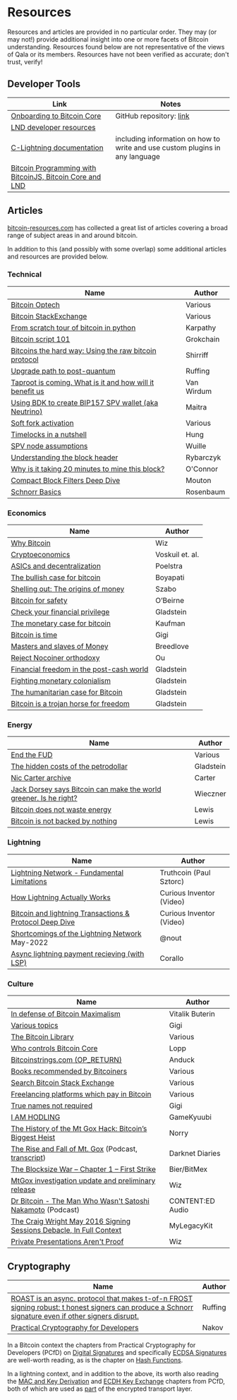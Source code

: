 # Resources

Resources and articles are provided in no particular order.
They may (or may not!) provide additional insight into one or more facets of Bitcoin understanding.
Resources found below are not representative of the views of Qala or its members.
Resources have not been verified as accurate; don't trust, verify!

## Developer Tools

| **Link** | **Notes** |
|---|---|
| [Onboarding to Bitcoin Core](https://obc.256k1.dev/)| GitHub repository: [link](https://github.com/chaincodelabs/onboarding-to-bitcoin-core)
| [LND developer resources](https://docs.lightning.engineering/) |
| [C-Lightning documentation](https://lightning.readthedocs.io/) | including information on how to write and use custom plugins in any language
| [Bitcoin Programming with BitcoinJS, Bitcoin Core and LND](https://bitcoinjs-guide.bitcoin-studio.com/bitcoinjs-guide/v5/) |

## Articles

[bitcoin-resources.com](https://bitcoin-resources.com/articles/) has collected a great list of articles covering a broad range of subject areas in and around bitcoin.

In addition to this (and possibly with some overlap) some additional articles and resources are provided below.

### Technical

| **Name** | **Author** |
|---|---|
| [Bitcoin Optech](https://bitcoinops.org/en/topics/) | Various
| [Bitcoin StackExchange](https://bitcoin.stackexchange.com/) | Various
| [From scratch tour of bitcoin in python](https://karpathy.github.io/2021/06/21/blockchain/) | Karpathy
| [Bitcoin script 101](https://bitcoindev.network/bitcoin-script-101/) | Grokchain
| [Bitcoins the hard way: Using the raw bitcoin protocol](https://www.righto.com/2014/02/bitcoins-hard-way-using-raw-bitcoin.html) | Shirriff
| [Upgrade path to post-quantum](https://gist.github.com/harding/bfd094ab488fd3932df59452e5ec753f) | Ruffing
| [Taproot is coming. What is it and how will it benefit us](https://bitcoinmagazine.com/technical/taproot-coming-what-it-and-how-it-will-benefit-bitcoin) | Van Wirdum
| [Using BDK to create BIP157 SPV wallet (aka Neutrino)](https://bitcoindevkit.org/blog/2021/06/using-bdk-to-create-bip157-spv-wallet-aka-neutrino/) | Maitra
| [Soft fork activation](https://deploy-preview-531--bitcoinops.netlify.app/en/topics/soft-fork-activation/) | Various
| [Timelocks in a nutshell](https://medium.com/@RobinHung/bitcoin-timelocks-in-a-nutshell-4c95aafc7a59) | Hung
| [SPV node assumptions](https://www.reddit.com/r/BitcoinBeginners/comments/3eq3y7/full_node_question/ctk4lnd/) | Wuille
| [Understanding the block header](https://medium.com/fcats-blockchain-incubator/understanding-the-bitcoin-blockchain-header-a2b0db06b515) | Rybarczyk
| [Why is it taking 20 minutes to mine this block?](https://r6.ca/blog/20180225T160548Z.html) | O'Connor
| [Compact Block Filters Deep Dive](https://bitcoin-dev.blog/blog/bip158-deep-dive/) | Mouton
| [Schnorr Basics](https://bitcoin-dev.blog/blog/schnorr-basics/) | Rosenbaum

### Economics

| **Name** | **Author** |
|---|---|
| [Why Bitcoin](https://medium.com/@wiz/why-bitcoin-359ada12629e) | Wiz
| [Cryptoeconomics](https://github.com/libbitcoin/libbitcoin-system/wiki/Cryptoeconomics) | Voskuil et. al.
| [ASICs and decentralization](https://download.wpsoftware.net/bitcoin/asic-faq.pdf) | Poelstra
| [The bullish case for bitcoin](https://vijayboyapati.medium.com/the-bullish-case-for-bitcoin-6ecc8bdecc1) | Boyapati
| [Shelling out: The origins of money](https://nakamotoinstitute.org/shelling-out/) | Szabo
| [Bitcoin for safety](https://jameso.be/2019/08/24/bitcoin-is-for-this.html) | O’Beirne
| [Check your financial privilege](https://bitcoinmagazine.com/culture/check-your-financial-privilege) | Gladstein
| [The monetary case for bitcoin](https://medium.com/coinmonks/the-monetary-case-for-bitcoin-778cd51ff272) | Kaufman
| [Bitcoin is time](https://dergigi.com/2021/01/14/bitcoin-is-time/) | Gigi
| [Masters and slaves of Money](https://breedlove22.medium.com/masters-and-slaves-of-money-255ecc93404f) | Breedlove
| [Reject Nocoiner orthodoxy](https://elaineou.com/2018/10/10/reject-nocoiner-orthodoxy/) | Ou
| [Financial freedom in the post-cash world](https://www.cato.org/cato-journal/spring/summer-2021/financial-freedom-privacy-post-cash-world#) | Gladstein
| [Fighting monetary colonialism](https://bitcoinmagazine.com/culture/bitcoin-a-currency-of-decolonization) | Gladstein
| [The humanitarian case for Bitcoin](https://bitcoinmagazine.com/culture/bitcoin-is-humanitarian-and-environmental) | Gladstein
| [Bitcoin is a trojan horse for freedom](https://bitcoinmagazine.com/culture/bitcoin-is-a-trojan-horse-for-freedom) | Gladstein

### Energy

| **Name** | **Author** |
|---|---|
| [End the FUD](https://endthefud.org/) | Various
| [The hidden costs of the petrodollar](https://bitcoinmagazine.com/culture/the-hidden-costs-of-the-petrodollar) | Gladstein
| [Nic Carter archive](https://niccarter.info/) | Carter
| [Jack Dorsey says Bitcoin can make the world greener. Is he right?](https://nymag.com/intelligencer/2021/05/jack-dorsey-says-bitcoin-is-climate-friendly-is-he-right.html) | Wieczner
| [Bitcoin does not waste energy](https://unchained.com/blog/bitcoin-does-not-waste-energy/) | Lewis
| [Bitcoin is not backed by nothing](https://unchained.com/blog/bitcoin-is-not-backed-by-nothing/) | Lewis

### Lightning

| **Name** | **Author** |
|---|---|
| [Lightning Network - Fundamental Limitations](http://www.truthcoin.info/blog/lightning-limitations/) | Truthcoin (Paul Sztorc)
| [How Lightning Actually Works](https://www.youtube.com/watch?v=yKdK-7AtAMQ) | Curious Inventor (Video)
| [Bitcoin and lightning Transactions & Protocol Deep Dive](https://youtu.be/to8XItlplac) | Curious Inventor (Video)
| [Shortcomings of the Lightning Network](https://stacker.news/items/26339) May-2022 | @nout
| [Async lightning payment recieving (with LSP)](https://lists.linuxfoundation.org/pipermail/lightning-dev/2021-October/003307.html) | Corallo

### Culture

| **Name** | **Author** |
|---|---|
| [In defense of Bitcoin Maximalism](https://vitalik.ca/general/2022/04/01/maximalist.html) | Vitalik Buterin
| [Various topics](https://dergigi.com/words/) | Gigi
| [The Bitcoin Library](https://casebitcoin.com/library) | Various
| [Who controls Bitcoin Core](https://blog.lopp.net/who-controls-bitcoin-core-/) | Lopp
| [Bitcoinstrings.com (OP_RETURN)](https://bitcoinstrings.com/) | Anduck
| [Books recommended by Bitcoiners](https://www.bitcoinerbooks.com/) | Various
| [Search Bitcoin Stack Exchange](https://bitcoin.stackexchange.com/search?q=%s) | Various
| [Freelancing platforms which pay in Bitcoin](https://cointastical.medium.com/freelancing-platforms-which-pay-in-bitcoin-e38be56166df) | Various
| [True names not required](https://dergigi.com/2020/07/21/true-names-not-required/) | Gigi
| [I AM HODLING](https://bitcointalk.org/index.php?topic=375643.0) | GameKyuubi
| [The History of the Mt Gox Hack: Bitcoin’s Biggest Heist](https://blockonomi.com/mt-gox-hack/) | Norry
| [The Rise and Fall of Mt. Gox](https://darknetdiaries.com/episode/9/) (Podcast, [transcript](https://darknetdiaries.com/transcript/9/)) | Darknet Diaries
| [The Blocksize War – Chapter 1 – First Strike](https://blog.bitmex.com/the-blocksize-war-chapter-1-first-strike/) | Bier/BitMex
| [MtGox investigation update and preliminary release](https://blog.wizsec.jp/2015/02/mtgox-investigation-release.html) | Wiz
| [Dr Bitcoin - The Man Who Wasn't Satoshi Nakamoto](https://anchor.fm/dr-bitcoin) (Podcast) | CONTENT:ED Audio
| [The Craig Wright May 2016 Signing Sessions Debacle, In Full Context](https://mylegacykit.medium.com/the-craig-wright-may-2016-signing-sessions-debacle-in-full-context-338e2b316310) | MyLegacyKit
| [Private Presentations Aren't Proof](https://blog.wizsec.jp/2021/07/ppap.html) | Wiz

## Cryptography

| **Name** | **Author** |
|---|---|
| [ROAST is an async. protocol that makes t-of-n FROST signing robust: t honest signers can produce a Schnorr signature even if other signers disrupt.](https://twitter.com/real_or_random/status/1523964246945636352) | Ruffing
| [Practical Cryptography for Developers](https://cryptobook.nakov.com/) | Nakov

In a Bitcoin context the chapters from Practical Cryptography for Developers (PCfD) on [Digital Signatures](https://cryptobook.nakov.com/digital-signatures) and specifically [ECDSA Signatures](https://cryptobook.nakov.com/digital-signatures/ecdsa-sign-verify-messages) are well-worth reading, as is the chapter on [Hash Functions](https://cryptobook.nakov.com/cryptographic-hash-functions).

In a lightning context, and in addition to the above, its worth also reading the [MAC and Key Derivation](https://cryptobook.nakov.com/mac-and-key-derivation) and [ECDH Key Exchange](https://cryptobook.nakov.com/asymmetric-key-ciphers/ecdh-key-exchange) chapters from PCfD, both of which are used as [part](https://github.com/lightning/bolts/blob/master/08-transport.md#cryptographic-messaging-overview) of the encrypted transport layer.

